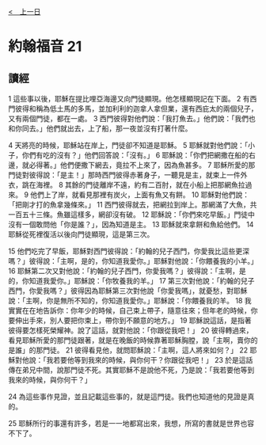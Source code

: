 [<　上一日](/Bible/John/Day17.html)

# 約翰福音 21

## 讀經

1 這些事以後，耶穌在提比哩亞海邊又向門徒顯現。他怎樣顯現記在下面。 2 有西門彼得和稱為低土馬的多馬，並加利利的迦拿人拿但業，還有西庇太的兩個兒子，又有兩個門徒，都在一處。 3 西門彼得對他們說：「我打魚去。」他們說：「我們也和你同去。」他們就出去，上了船，那一夜並沒有打著什麼。

4 天將亮的時候，耶穌站在岸上，門徒卻不知道是耶穌。 5 耶穌就對他們說：「小子，你們有吃的沒有？」他們回答說：「沒有。」 6 耶穌說：「你們把網撒在船的右邊，就必得著。」他們便撒下網去，竟拉不上來了，因為魚甚多。 7 耶穌所愛的那門徒對彼得說：「是主！」那時西門彼得赤著身子，一聽見是主，就束上一件外衣，跳在海裡。 8 其餘的門徒離岸不遠，約有二百肘，就在小船上把那網魚拉過來。 9 他們上了岸，就看見那裡有炭火，上面有魚又有餅。 10 耶穌對他們說：「把剛才打的魚拿幾條來。」 11 西門彼得就去，把網拉到岸上。那網滿了大魚，共一百五十三條。魚雖這樣多，網卻沒有破。 12 耶穌說：「你們來吃早飯。」門徒中沒有一個敢問他「你是誰？」，因為知道是主。 13 耶穌就來拿餅和魚給他們。 14 耶穌從死裡復活以後向門徒顯現，這是第三次。

15 他們吃完了早飯，耶穌對西門彼得說：「約翰的兒子西門，你愛我比這些更深嗎？」彼得說：「主啊，是的，你知道我愛你。」耶穌對他說：「你餵養我的小羊。」 16 耶穌第二次又對他說：「約翰的兒子西門，你愛我嗎？」彼得說：「主啊，是的，你知道我愛你。」耶穌說：「你牧養我的羊。」 17 第三次對他說：「約翰的兒子西門，你愛我嗎？」彼得因為耶穌第三次對他說「你愛我嗎」，就憂愁，對耶穌說：「主啊，你是無所不知的，你知道我愛你。」耶穌說：「你餵養我的羊。 18 我實實在在地告訴你：你年少的時候，自己束上帶子，隨意往來；但年老的時候，你要伸出手來，別人要把你束上，帶你到不願意的地方。」 19 耶穌說這話，是指著彼得要怎樣死榮耀神。說了這話，就對他說：「你跟從我吧！」 20 彼得轉過來，看見耶穌所愛的那門徒跟著，就是在晚飯的時候靠著耶穌胸膛，說「主啊，賣你的是誰」的那門徒。 21 彼得看見他，就問耶穌說：「主啊，這人將來如何？」 22 耶穌對他說：「我若要他等到我來的時候，與你何干？你跟從我吧！」 23 於是這話傳在弟兄中間，說那門徒不死。其實耶穌不是說他不死，乃是說：「我若要他等到我來的時候，與你何干？」

24 為這些事作見證，並且記載這些事的，就是這門徒。我們也知道他的見證是真的。

25 耶穌所行的事還有許多，若是一一地都寫出來，我想，所寫的書就是世界也容不下了。
